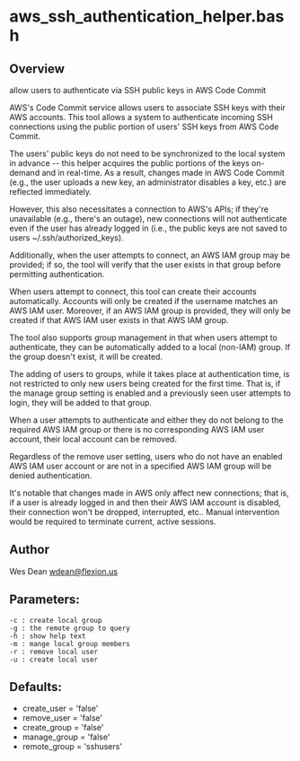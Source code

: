 aws_ssh_authentication_helper.bash
==========

Overview
----------

allow users to authenticate via SSH public keys in AWS Code Commit

AWS's Code Commit service allows users to associate SSH keys with their
AWS accounts.  This tool allows a system to authenticate incoming SSH
connections using the public portion of users' SSH keys from AWS Code
Commit.

The users' public keys do not need to be synchronized to the local system
in advance -- this helper acquires the public portions of the keys
on-demand and in real-time.  As a result, changes made in AWS Code Commit
(e.g., the user uploads a new key, an administrator disables a key, etc.)
are reflected immediately.

However, this also necessitates a connection to AWS's APIs; if they're
unavailable (e.g., there's an outage), new connections will not authenticate
even if the user has already logged in (i.e., the public keys are not
saved to users ~/.ssh/authorized_keys).

Additionally, when the user attempts to connect, an AWS IAM group may be
provided; if so, the tool will verify that the user exists in that group
before permitting authentication.

When users attempt to connect, this tool can create their accounts
automatically.  Accounts will only be created if the username matches
an AWS IAM user.  Moreover, if an AWS IAM group is provided, they will
only be created if that AWS IAM user exists in that AWS IAM group.

The tool also supports group management in that when users attempt to
authenticate, they can be automatically added to a local (non-IAM) group.
If the group doesn't exist, it will be created.

The adding of users to groups, while it takes place at authentication
time, is not restricted to only new users being created for the first
time.  That is, if the manage group setting is enabled and a previously
seen user attempts to login, they will be added to that group.

When a user attempts to authenticate and either they do not belong to
the required AWS IAM group or there is no corresponding AWS IAM user
account, their local account can be removed.

Regardless of the remove user setting, users who do not have an
enabled AWS IAM user account or are not in a specified
AWS IAM group will be denied authentication.

It's notable that changes made in AWS only affect new connections;
that is, if a user is already logged in and then their AWS IAM
account is disabled, their connection won't be dropped, interrupted,
etc..  Manual intervention would be required to terminate current,
active sessions.

Author
----------
Wes Dean <wdean@flexion.us>

Parameters:
----------

    -c : create local group
    -g : the remote group to query
    -h : show help text
    -m : mange local group members
    -r : remove local user
    -u : create local user

Defaults:
----------

*    create_user   = 'false'
*    remove_user   = 'false'
*    create_group  = 'false'
*    manage_group  = 'false'
*    remote_group  = 'sshusers'
